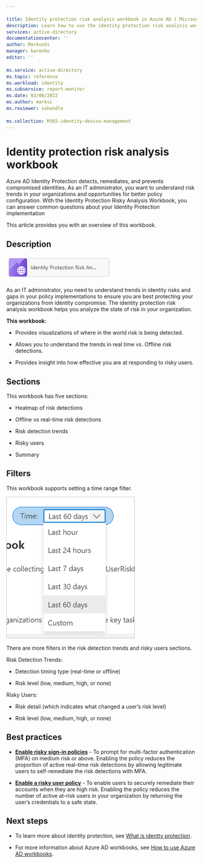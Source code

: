 ```yaml
---

title: Identity protection risk analysis workbook in Azure AD | Microsoft Docs
description: Learn how to use the identity protection risk analysis workbook.
services: active-directory
documentationcenter: ''
author: MarkusVi
manager: karenho
editor: ''

ms.service: active-directory
ms.topic: reference
ms.workload: identity
ms.subservice: report-monitor
ms.date: 03/08/2022
ms.author: markvi
ms.reviewer: sahandle 

ms.collection: M365-identity-device-management
---
```


# Identity protection risk analysis workbook

Azure AD Identity Protection detects, remediates, and prevents compromised identities. As an IT administrator, you want to understand risk trends in your organizations and opportunities for better policy configuration. With the Identity Protection Risky Analysis Workbook, you can answer common questions about your Identity Protection implementation 

This article provides you with an overview of this workbook.


## Description

![Workbook category](./media/workbook-risk-analysis/workbook-category.png)


As an IT administrator, you need to understand trends in identity risks and gaps in your policy implementations to ensure you are best protecting your organizations from identity compromise. The identity protection risk analysis workbook helps you analyze the state of risk in your organization.

**This workbook:**

- Provides visualizations of where in the world risk is being detected.

- Allows you to understand the trends in real time vs. Offline risk detections.

- Provides insight into how effective you are at responding to risky users.


 
 

## Sections

This workbook has five sections:

- Heatmap of risk detections

- Offline vs real-time risk detections

- Risk detection trends

- Risky users

- Summary




 


## Filters


This workbook supports setting a time range filter.


![Set time range filter](./media/workbook-risk-analysis/time-range-filter.png)

There are more filters in the risk detection trends and risky users sections. 

Risk Detection Trends:

- Detection timing type (real-time or offline)

- Risk level (low, medium, high, or none)

Risky Users:

- Risk detail (which indicates what changed a user’s risk level)

- Risk level (low, medium, high, or none)


## Best practices


- **[Enable risky sign-in policies](../identity-protection/concept-identity-protection-policies.md)** - To prompt for multi-factor authentication (MFA) on medium risk or above. Enabling the policy reduces the proportion of active real-time risk detections by allowing legitimate users to self-remediate the risk detections with MFA.

- **[Enable a risky user policy](../identity-protection/howto-identity-protection-configure-risk-policies.md#user-risk-with-conditional-access.md)** - To enable users to securely remediate their accounts when they are high risk. Enabling the policy reduces the number of active at-risk users in your organization by returning the user’s credentials to a safe state.





## Next steps

- To learn more about identity protection, see [What is identty protection](../identity-protection/overview-identity-protection.md). 

- For more information about Azure AD workbooks, see [How to use Azure AD workbooks](howto-use-azure-monitor-workbooks.md).

